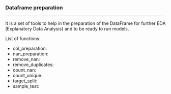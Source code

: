 ### Dataframe preparation
-----

It is a set of tools to help in the preparation of the DataFrame for further EDA (Explanatory Data Analysis) and to be ready to run models.

List of functions:
* col_preparation: 
* nan_preparation:
* remove_nan:
* remove_duplicates:
* count_nan:
* count_unique:
* target_split:
* sample_test:

